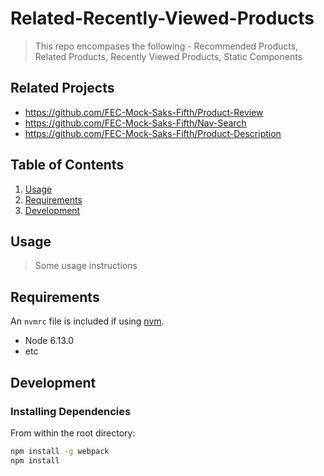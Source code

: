 # Related-Recently-Viewed-Products

> This repo encompases the following - Recommended Products, Related Products, Recently Viewed Products, Static Components

## Related Projects

  - https://github.com/FEC-Mock-Saks-Fifth/Product-Review
  - https://github.com/FEC-Mock-Saks-Fifth/Nav-Search
  - https://github.com/FEC-Mock-Saks-Fifth/Product-Description

## Table of Contents

1. [Usage](#Usage)
1. [Requirements](#requirements)
1. [Development](#development)

## Usage

> Some usage instructions

## Requirements

An `nvmrc` file is included if using [nvm](https://github.com/creationix/nvm).

- Node 6.13.0
- etc

## Development

### Installing Dependencies

From within the root directory:

```sh
npm install -g webpack
npm install
```